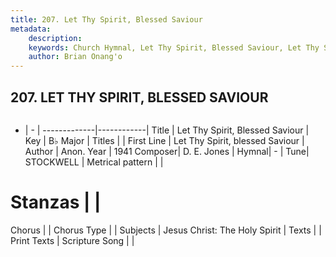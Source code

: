 ```yaml
---
title: 207. Let Thy Spirit, Blessed Saviour
metadata:
    description: 
    keywords: Church Hymnal, Let Thy Spirit, Blessed Saviour, Let Thy Spirit, blessed Saviour, 
    author: Brian Onang'o
---
```



## 207. LET THY SPIRIT, BLESSED SAVIOUR

```txt

```

- |   -  |
-------------|------------|
Title | Let Thy Spirit, Blessed Saviour |
Key | B♭ Major |
Titles |  |
First Line | Let Thy Spirit, blessed Saviour |
Author | Anon.
Year | 1941
Composer| D. E. Jones |
Hymnal|  - |
Tune| STOCKWELL |
Metrical pattern | |
# Stanzas |  |
Chorus |  |
Chorus Type |  |
Subjects | Jesus Christ: The Holy Spirit |
Texts |  |
Print Texts | 
Scripture Song |  |
  

